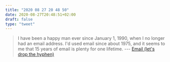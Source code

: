 ```yaml
---
title: "2020 08 27 20 48 50"
date: 2020-08-27T20:48:51+02:00
draft: false
type: "tweet"
---
```

> I have been a happy man ever since January 1, 1990, when I no longer had an email address. I'd used email since about 1975, and it seems to me that 15 years of email is plenty for one lifetime. --- [Email (let's drop the hyphen)](https://www-cs-faculty.stanford.edu/~knuth/email.html)
